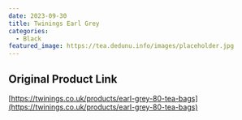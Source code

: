 ```yaml
---
date: 2023-09-30
title: Twinings Earl Grey
categories:
  - Black
featured_image: https://tea.dedunu.info/images/placeholder.jpg
---
```


## Original Product Link

[https://twinings.co.uk/products/earl-grey-80-tea-bags](https://twinings.co.uk/products/earl-grey-80-tea-bags)
